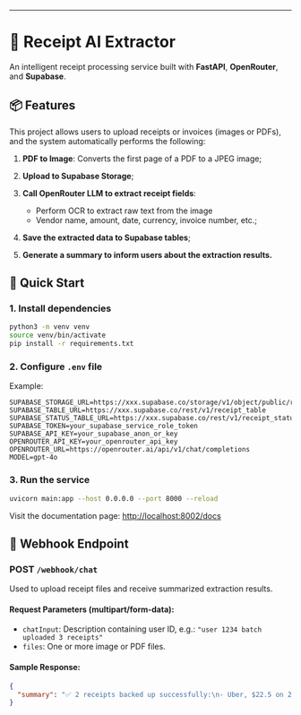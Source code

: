 
---

# 🧾 Receipt AI Extractor

An intelligent receipt processing service built with **FastAPI**, **OpenRouter**, and **Supabase**.

## 📦 Features

This project allows users to upload receipts or invoices (images or PDFs), and the system automatically performs the following:

1. **PDF to Image**: Converts the first page of a PDF to a JPEG image;
2. **Upload to Supabase Storage**;
3. **Call OpenRouter LLM to extract receipt fields**:
   
   * Perform OCR to extract raw text from the image
   * Vendor name, amount, date, currency, invoice number, etc.;
   
4. **Save the extracted data to Supabase tables**;
5. **Generate a summary to inform users about the extraction results.**

## 🚀 Quick Start

### 1. Install dependencies

```bash
python3 -m venv venv
source venv/bin/activate
pip install -r requirements.txt
```

### 2. Configure `.env` file

Example:

```env
SUPABASE_STORAGE_URL=https://xxx.supabase.co/storage/v1/object/public/receipts/
SUPABASE_TABLE_URL=https://xxx.supabase.co/rest/v1/receipt_table
SUPABASE_STATUS_TABLE_URL=https://xxx.supabase.co/rest/v1/receipt_status
SUPABASE_TOKEN=your_supabase_service_role_token
SUPABASE_API_KEY=your_supabase_anon_or_key
OPENROUTER_API_KEY=your_openrouter_api_key
OPENROUTER_URL=https://openrouter.ai/api/v1/chat/completions
MODEL=gpt-4o
```

### 3. Run the service

```bash
uvicorn main:app --host 0.0.0.0 --port 8000 --reload
```

Visit the documentation page:
[http://localhost:8002/docs](http://localhost:8002/docs)

## 🔁 Webhook Endpoint

### POST `/webhook/chat`

Used to upload receipt files and receive summarized extraction results.

#### Request Parameters (multipart/form-data):

* `chatInput`: Description containing user ID, e.g.:
  `"user 1234 batch uploaded 3 receipts"`
* `files`: One or more image or PDF files.

#### Sample Response:

```json
{
  "summary": "✅ 2 receipts backed up successfully:\n- Uber, $22.5 on 2024-05-12\n- Hotel ABC, $198.0 on 2024-05-10\n\nAll receipts were successfully backed up."
}
```

